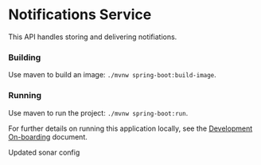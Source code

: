 # Notifications Service

This API handles storing and delivering notifiations.

### Building

Use maven to build an image: `./mvnw spring-boot:build-image`.

### Running

Use maven to run the project: `./mvnw spring-boot:run`.

For further details on running this application locally, see the [Development On-boarding](https://reeceusa.atlassian.net/wiki/spaces/ECOMM/pages/195919873/Development+On-boarding+Checklist) document.

Updated sonar config
